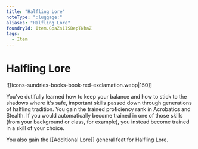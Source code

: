 ```yaml
---
title: "Halfling Lore"
noteType: ":luggage:"
aliases: "Halfling Lore"
foundryId: Item.GpaZs1ISBepTNhaZ
tags:
  - Item
---
```


# Halfling Lore
![[icons-sundries-books-book-red-exclamation.webp|150]]

You've dutifully learned how to keep your balance and how to stick to the shadows where it's safe, important skills passed down through generations of halfling tradition. You gain the trained proficiency rank in Acrobatics and Stealth. If you would automatically become trained in one of those skills (from your background or class, for example), you instead become trained in a skill of your choice.

You also gain the [[Additional Lore]] general feat for Halfling Lore.
